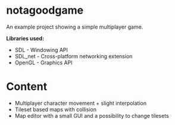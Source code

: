# notagoodgame
An example project showing a simple multiplayer game.

**Libraries used:**
- SDL - Windowing API
- SDL_net - Cross-platform networking extension
- OpenGL - Graphics API

# Content
- Multiplayer character movement + slight interpolation
- Tileset based maps with collision
- Map editor with a small GUI and a possibility to change tilesets
